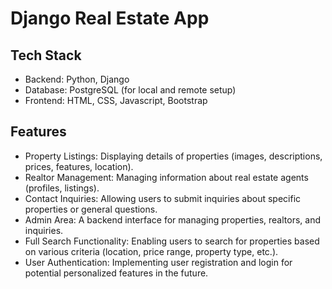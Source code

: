 # Django Real Estate App

## Tech Stack

- Backend: Python, Django
- Database: PostgreSQL (for local and remote setup)
- Frontend: HTML, CSS, Javascript, Bootstrap

## Features

- Property Listings: Displaying details of properties (images, descriptions, prices, features, location).
- Realtor Management: Managing information about real estate agents (profiles, listings).
- Contact Inquiries: Allowing users to submit inquiries about specific properties or general questions.
- Admin Area: A backend interface for managing properties, realtors, and inquiries.
- Full Search Functionality: Enabling users to search for properties based on various criteria (location, price range, property type, etc.).
- User Authentication: Implementing user registration and login for potential personalized features in the future.
